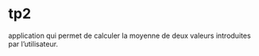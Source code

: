 # tp2
application qui permet de calculer la moyenne de deux valeurs introduites par l’utilisateur. 
